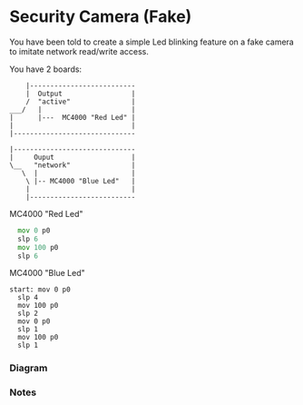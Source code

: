 # Security Camera (Fake)
You have been told to create a simple Led blinking feature on a fake camera to imitate network read/write access.

You have 2 boards: 
```
    |--------------------------
    |  Output                 |
	/  "active"               |
___/   |                      |
|      |---  MC4000 "Red Led" |
|                             |
|------------------------------

|------------------------------
|     Ouput                   |
\__   "network"               |
   \  |                       |
    \ |-- MC4000 "Blue Led"   |
	|                         |
	|--------------------------
```


MC4000 "Red Led"
```asm
  mov 0 p0
  slp 6
  mov 100 p0
  slp 6
```

MC4000 "Blue Led"
```
start: mov 0 p0
  slp 4
  mov 100 p0 
  slp 2
  mov 0 p0 
  slp 1
  mov 100 p0 
  slp 1
```

### Diagram


### Notes